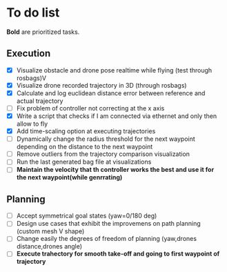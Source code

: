 # To do list

**Bold** are prioritized tasks.

## Execution

- [x] Visualize obstacle and drone pose realtime while flying (test through rosbags)V
- [x] Visualize drone recorded trajectory in 3D (through rosbags)
- [x] Calculate and log euclidean distance error between reference and actual trajectory
- [ ] Fix problem of controller not correcting at the x axis
- [x] Write a script that checks if I am connected via ethernet and only then allow to fly
- [x] Add time-scaling option at executing trajectories
- [ ] Dynamically change the radius threshold for the next waypoint depending on the distance to the next waypoint
- [ ] Remove outliers from the trajectory comparison visualization
- [ ] Run the last generated bag file at visualizations
- [ ] **Maintain the velocity that th controller works the best and use it for the next waypoint(while genrrating)**

## Planning

- [ ] Accept symmetrical goal states (yaw=0/180 deg)
- [ ] Design use cases that exhibit the improvemens on path planning (custom mesh V shape)
- [ ] Change easily the degrees of freedom of planning (yaw,drones distance,drones angle)
- [ ] **Execute trahectory for smooth take-off and going to first waypoint of trajectory**
